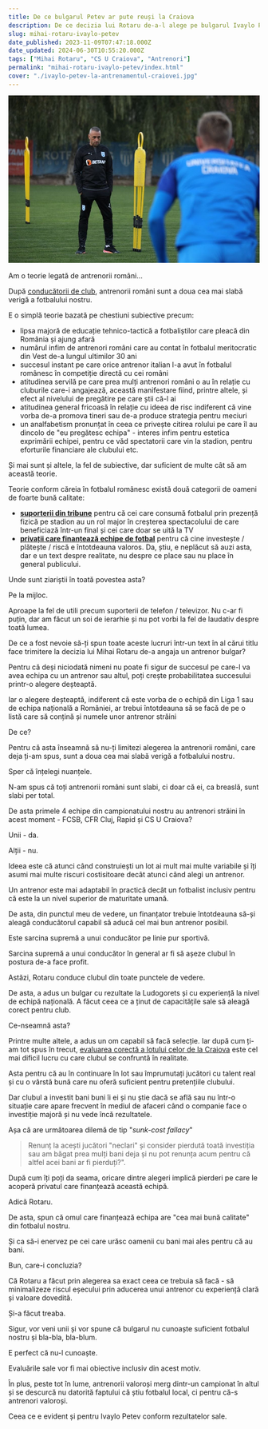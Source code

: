 ```yaml
---
title: De ce bulgarul Petev ar pute reuși la Craiova
description: De ce decizia lui Rotaru de-a-l alege pe bulgarul Ivaylo Petev ca antrenor al Craiovei pare una foarte bună.
slug: mihai-rotaru-ivaylo-petev
date_published: 2023-11-09T07:47:18.000Z
date_updated: 2024-06-30T10:55:20.000Z
tags: ["Mihai Rotaru", "CS U Craiova", "Antrenori"]
permalink: "mihai-rotaru-ivaylo-petev/index.html"
cover: "./ivaylo-petev-la-antrenamentul-craiovei.jpg"
---
```


![Ivaylo Petev, alegera lui Mihai Rotaru pentru banca Craiovei, pare un antrenor potrivit de această dată.](./ivaylo-petev-la-antrenamentul-craiovei.jpg)


Am o teorie legată de antrenorii români...

După [conducătorii de club](https://www.cameravar.ro/cea-mai-slaba-veriga-fotbalul-romanesc/), antrenorii români sunt a doua cea mai slabă verigă a fotbalului nostru.

E o simplă teorie bazată pe chestiuni subiective precum:

- lipsa majoră de educație tehnico-tactică a fotbaliștilor care pleacă din România și ajung afară
- numărul infim de antrenori români care au contat în fotbalul meritocratic din Vest de-a lungul ultimilor 30 ani
- succesul instant pe care orice antrenor italian l-a avut în fotbalul românesc în competiție directă cu cei români
- atitudinea servilă pe care prea mulți antrenori români o au în relație cu cluburile care-i angajează, această manifestare fiind, printre altele, și efect al nivelului de pregătire pe care știi că-l ai
- atitudinea general fricoasă în relație cu ideea de risc indiferent că vine vorba de-a promova tineri sau de-a produce strategia pentru meciuri
- un analfabetism pronunțat în ceea ce privește citirea rolului pe care îl au dincolo de "eu pregătesc echipa" - interes  infim pentru estetica exprimării echipei, pentru ce văd spectatorii care vin la stadion, pentru eforturile financiare ale clubului etc. 

Și mai sunt și altele, la fel de subiective, dar suficient de multe cât să am această teorie.

Teorie conform căreia în fotbalul românesc există două categorii de oameni de foarte bună calitate:

- [**suporterii din tribune**](https://www.cameravar.ro/cel-mai-important-obiectiv-liga1/) pentru că cei care consumă fotbalul prin prezență fizică pe stadion au un rol major în creșterea spectacolului de care beneficiază într-un final și cei care doar se uită la TV
- [**privații care finanțează echipe de fotbal**](https://www.cameravar.ro/importanta-patronului-in-fotbal/) pentru că cine investește / plătește / riscă e întotdeauna valoros. Da, știu, e neplăcut să auzi asta, dar e un text despre realitate, nu despre ce place sau nu place în general publicului.

Unde sunt ziariștii în toată povestea asta?

Pe la mijloc.

Aproape la fel de utili precum suporterii de telefon / televizor. Nu c-ar fi puțin, dar am făcut un soi de ierarhie și nu pot vorbi la fel de laudativ despre toată lumea.

De ce a fost nevoie să-ți spun toate aceste lucruri într-un text în al cărui titlu face trimitere la decizia lui Mihai Rotaru de-a angaja un antrenor bulgar?

Pentru că deși niciodată nimeni nu poate fi sigur de succesul pe care-l va avea echipa cu un antrenor sau altul, poți crește probabilitatea succesului printr-o alegere deșteaptă.

Iar o alegere deșteaptă, indiferent că este vorba de o echipă din Liga 1 sau de echipa națională a României, ar trebui întotdeauna să se facă de pe o listă care să conțină și numele unor antrenor străini

De ce?

Pentru că asta înseamnă să nu-ți limitezi alegerea la antrenorii români, care deja ți-am spus, sunt a doua cea mai slabă verigă a fotbalului nostru.

Sper că înțelegi nuanțele.

N-am spus că toți antrenorii români sunt slabi, ci doar că ei, ca breaslă, sunt slabi per total.

De asta primele 4 echipe din campionatului nostru au antrenori străini în acest moment - FCSB, CFR Cluj, Rapid și CS U Craiova?

Unii - da.

Alții - nu.

Ideea este că atunci când construiești un lot ai mult mai multe variabile și îți asumi mai multe riscuri costisitoare decât atunci când alegi un antrenor.

Un antrenor este mai adaptabil în practică decât un fotbalist inclusiv pentru că este la un nivel superior de maturitate umană.

De asta, din punctul meu de vedere, un finanțator trebuie întotdeauna să-și aleagă conducătorul capabil să aducă cel mai bun antrenor posibil.

Este sarcina supremă a unui conducător pe linie pur sportivă.

Sarcina supremă a unui conducător în general ar fi să așeze clubul în postura de-a face profit.

Astăzi, Rotaru conduce clubul din toate punctele de vedere.

De asta, a adus un bulgar cu rezultate la Ludogorets și cu experiență la nivel de echipă națională. A făcut ceea ce a ținut de capacitățile sale să aleagă corect pentru club.

Ce-nseamnă asta?

Printre multe altele, a adus un om capabil să facă selecție. Iar după cum ți-am tot spus în trecut, [evaluarea corectă a lotului celor de la Craiova](https://www.cameravar.ro/marea-problema-a-lui-radoi/) este cel mai dificil lucru cu care clubul se confruntă în realitate.

Asta pentru că au în continuare în lot sau împrumutați jucători cu talent real și cu o vârstă bună care nu oferă suficient pentru pretențiile clubului.

Dar clubul a investit bani buni îi ei și nu știe dacă se află sau nu într-o situație care apare frecvent în mediul de afaceri când o companie face o investiție majoră și nu vede încă rezultatele.

Așa că are următoarea dilemă de tip "*sunk-cost fallacy*"

> Renunț la acești jucători "neclari" și consider pierdută toată investiția sau am băgat prea mulți bani deja și nu pot renunța acum pentru că altfel acei bani ar fi pierduți?".

După cum îți poți da seama, oricare dintre alegeri implică pierderi pe care le acoperă privatul care finanțează această echipă.

Adică Rotaru.

De asta, spun că omul care finanțează echipa are "cea mai bună calitate" din fotbalul nostru. 

Și ca să-i enervez pe cei care urăsc oamenii cu bani mai ales pentru că au bani. 

Bun, care-i concluzia?

Că Rotaru a făcut prin alegerea sa exact ceea ce trebuia să facă - să minimalizeze riscul eșecului prin aducerea unui antrenor cu experiență clară și valoare dovedită.

Și-a făcut treaba.

Sigur, vor veni unii și vor spune că bulgarul nu cunoaște suficient fotbalul nostru și bla-bla, bla-blum.

E perfect că nu-l cunoaște.

Evaluările sale vor fi mai obiective inclusiv din acest motiv.

În plus, peste tot în lume, antrenorii valoroși merg dintr-un campionat în altul și se descurcă nu datorită faptului că știu fotbalul local, ci pentru că-s antrenori valoroși.

Ceea ce e evident și pentru Ivaylo Petev conform rezultatelor sale.
